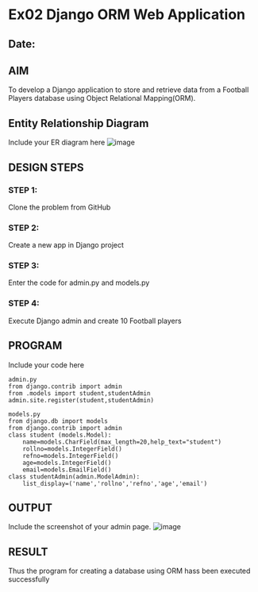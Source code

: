 # Ex02 Django ORM Web Application
## Date: 

## AIM
To develop a Django application to store and retrieve data from a Football Players database using Object Relational Mapping(ORM).

## Entity Relationship Diagram

Include your ER diagram here
![image](https://github.com/Murali-Krishna0/ORM/assets/149054535/d524f8e1-4cdf-43e2-bc56-081e46c208df)


## DESIGN STEPS

### STEP 1:
Clone the problem from GitHub

### STEP 2:
Create a new app in Django project

### STEP 3:
Enter the code for admin.py and models.py

### STEP 4:
Execute Django admin and create 10 Football players

## PROGRAM

Include your code here
```
admin.py
from django.contrib import admin
from .models import student,studentAdmin
admin.site.register(student,studentAdmin)

models.py
from django.db import models
from django.contrib import admin
class student (models.Model):
    name=models.CharField(max_length=20,help_text="student")
    rollno=models.IntegerField()
    refno=models.IntegerField()
    age=models.IntegerField()
    email=models.EmailField()
class studentAdmin(admin.ModelAdmin):
    list_display=('name','rollno','refno','age','email')
```

## OUTPUT

Include the screenshot of your admin page.
![image](https://github.com/Murali-Krishna0/ORM/assets/149054535/41683bd2-b858-4567-a238-69806cd0a071)



## RESULT
Thus the program for creating a database using ORM hass been executed successfully
